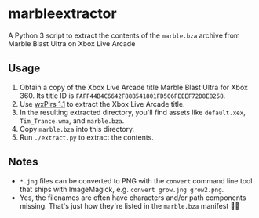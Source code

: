 # marbleextractor

A Python 3 script to extract the contents of the `marble.bza` archive from Marble Blast Ultra on Xbox Live Arcade

## Usage

1. Obtain a copy of the Xbox Live Arcade title Marble Blast Ultra for Xbox 360. Its title ID is `FAFF44B4C6642F88B541801FD506FEEEF72D8E8258`.
1. Use [wxPirs 1.1](https://digiex.net/threads/wxpirs-extract-content-from-xbox-360-demos-video-dlc-and-arcade-game-containers.9464/) to extract the Xbox Live Arcade title.
1. In the resulting extracted directory, you'll find assets like `default.xex`, `Tim_Trance.wma`, and `marble.bza`.
1. Copy `marble.bza` into this directory.
1. Run `./extract.py` to extract the contents.

## Notes

* `*.jng` files can be converted to PNG with the `convert` command line tool that ships with ImageMagick, e.g. `convert grow.jng grow2.png`.
* Yes, the filenames are often have characters and/or path components missing. That's just how they're listed in the `marble.bza` manifest 🤷‍♂️

